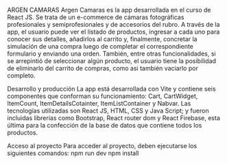 ARGEN CAMARAS
Argen Camaras es la app desarrollada en el curso de React JS. Se trata de un e-commerce de cámaras fotográficas profesionales y semiprofesionales y de accesorios del rubro.
A través de la app, el usuario puede ver el listado de productos, ingresar a cada uno para conocer sus detalles, añadirlos al carrito y, finalmente, concretar la simulación de una compra luego de completar el correspondiente formulario y enviando una orden.
También, entre otras funcionalidades, si se arrepintió de seleccionar algún producto, el usuario tiene la posibilidad de eliminarlo del carrito de compras, como asi también vaciarlo por completo.

Desarrollo y producción
La app está desarrollada con Vite y contiene seis componentes que conforman su funcionamiento: Cart, CartWidget, ItemCount, ItemDetailsCotainter, ItemListContainer y Nabvar.
Las tecnologías utilizadas son React JS, HTML, CSS y Java Script; y fueron incluidas librerías como Bootstrap, React router dom y React Firebase, esta última para la confección de la base de datos que contiene todos los productos.

Acceso al proyecto
Para acceder al proyecto, deben ejecutarse los siguientes comandos:
npm run dev
npm install 


